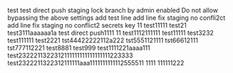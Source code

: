 test
test
direct push staging lock branch  by admin
enabled Do not allow bypassing the above settings
add test line
add line fix staging no confli2ct
add line fix staging no conflict2
secrets key 11
test11111
test21
test3111aaaaaa1a
test direct push1111
11
test1112111111
test11111
test3232
test111111
test2221
tst44422222112a222
tst5551121111
tst66612111
tst777112221
test8881
test999
test1111221aaaa111
test2322211322312111111111111111111223333
test2322211322312111111aaa1111111111112555511
1111
111111222